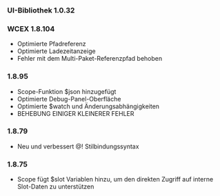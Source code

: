 ### UI-Bibliothek 1.0.32


### WCEX 1.8.104
- Optimierte Pfadreferenz
- Optimierte Ladezeitanzeige
- Fehler mit dem Multi-Paket-Referenzpfad behoben

### 1.8.95
- Scope-Funktion $json hinzugefügt
- Optimierte Debug-Panel-Oberfläche
- Optimierte $watch und Änderungsabhängigkeiten
- BEHEBUNG EINIGER KLEINERER FEHLER

### 1.8.79
- Neu und verbessert @! Stilbindungssyntax

### 1.8.75 
- Scope fügt $slot Variablen hinzu, um den direkten Zugriff auf interne Slot-Daten zu unterstützen 
